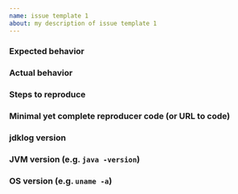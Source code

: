 ```yaml
---
name: issue template 1
about: my description of issue template 1
---
```


### Expected behavior

### Actual behavior

### Steps to reproduce

### Minimal yet complete reproducer code (or URL to code)

### jdklog version

### JVM version (e.g. `java -version`)

### OS version (e.g. `uname -a`)
